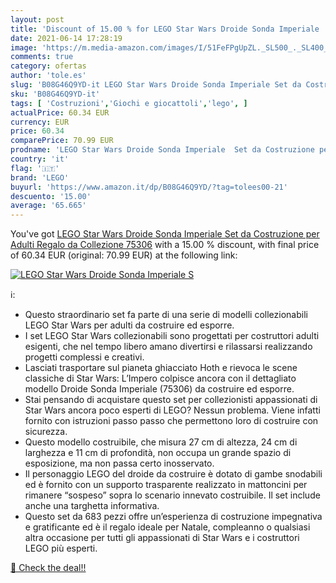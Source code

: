 ```yaml
---
layout: post
title: 'Discount of 15.00 % for LEGO Star Wars Droide Sonda Imperiale  S'
date: 2021-06-14 17:28:19
image: 'https://m.media-amazon.com/images/I/51FeFPgUpZL._SL500_._SL400_.jpg'
comments: true
category: ofertas
author: 'tole.es'
slug: 'B08G46Q9YD-it LEGO Star Wars Droide Sonda Imperiale Set da Costruzione...'
sku: 'B08G46Q9YD-it'
tags: [ 'Costruzioni','Giochi e giocattoli','lego', ]
actualPrice: 60.34 EUR
currency: EUR
price: 60.34
comparePrice: 70.99 EUR
prodname: 'LEGO Star Wars Droide Sonda Imperiale  Set da Costruzione per Adulti  Regalo da Collezione  75306'
country: 'it'
flag: '🇮🇹'
brand: 'LEGO'
buyurl: 'https://www.amazon.it/dp/B08G46Q9YD/?tag=tolees00-21'
descuento: '15.00'
average: '65.665'
---
```


You've got [LEGO Star Wars Droide Sonda Imperiale  Set da Costruzione per Adulti  Regalo da Collezione  75306](https://www.amazon.it/dp/B08G46Q9YD/?tag=tolees00-21) with a  15.00 % discount, with final price of 60.34 EUR (original: 70.99 EUR) at the following link:

[![LEGO Star Wars Droide Sonda Imperiale  S](https://m.media-amazon.com/images/I/51FeFPgUpZL._SL500_._SL400_.jpg)](https://www.amazon.it/dp/B08G46Q9YD/?tag=tolees00-21)

ℹ️:

- Questo straordinario set fa parte di una serie di modelli collezionabili LEGO Star Wars per adulti da costruire ed esporre.
- I set LEGO Star Wars collezionabili sono progettati per costruttori adulti esigenti, che nel tempo libero amano divertirsi e rilassarsi realizzando progetti complessi e creativi.
- Lasciati trasportare sul pianeta ghiacciato Hoth e rievoca le scene classiche di Star Wars: L’Impero colpisce ancora con il dettagliato modello Droide Sonda Imperiale (75306) da costruire ed esporre.
- Stai pensando di acquistare questo set per collezionisti appassionati di Star Wars ancora poco esperti di LEGO? Nessun problema. Viene infatti fornito con istruzioni passo passo che permettono loro di costruire con sicurezza.
- Questo modello costruibile, che misura 27 cm di altezza, 24 cm di larghezza e 11 cm di profondità, non occupa un grande spazio di esposizione, ma non passa certo inosservato.
- Il personaggio LEGO del droide da costruire è dotato di gambe snodabili ed è fornito con un supporto trasparente realizzato in mattoncini per rimanere “sospeso” sopra lo scenario innevato costruibile. Il set include anche una targhetta informativa.
- Questo set da 683 pezzi offre un’esperienza di costruzione impegnativa e gratificante ed è il regalo ideale per Natale, compleanno o qualsiasi altra occasione per tutti gli appassionati di Star Wars e i costruttori LEGO più esperti.

[🛒 Check the deal!!](https://www.amazon.it/dp/B08G46Q9YD/?tag=tolees00-21)
